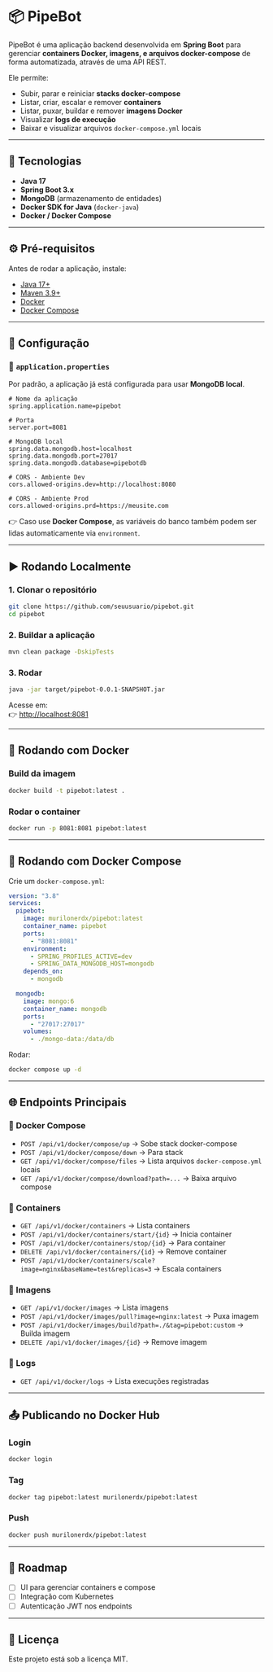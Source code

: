 # 📦 PipeBot

PipeBot é uma aplicação backend desenvolvida em **Spring Boot** para gerenciar **containers Docker, imagens, e arquivos docker-compose** de forma automatizada, através de uma API REST.

Ele permite:
- Subir, parar e reiniciar **stacks docker-compose**
- Listar, criar, escalar e remover **containers**
- Listar, puxar, buildar e remover **imagens Docker**
- Visualizar **logs de execução**
- Baixar e visualizar arquivos `docker-compose.yml` locais

---

## 🚀 Tecnologias

- **Java 17**
- **Spring Boot 3.x**
- **MongoDB** (armazenamento de entidades)
- **Docker SDK for Java** (`docker-java`)
- **Docker / Docker Compose**

---

## ⚙️ Pré-requisitos

Antes de rodar a aplicação, instale:

- [Java 17+](https://adoptium.net/)
- [Maven 3.9+](https://maven.apache.org/)
- [Docker](https://docs.docker.com/get-docker/)
- [Docker Compose](https://docs.docker.com/compose/install/)

---

## 🔧 Configuração

### 📌 `application.properties`

Por padrão, a aplicação já está configurada para usar **MongoDB local**.

```properties
# Nome da aplicação
spring.application.name=pipebot

# Porta
server.port=8081

# MongoDB local
spring.data.mongodb.host=localhost
spring.data.mongodb.port=27017
spring.data.mongodb.database=pipebotdb

# CORS - Ambiente Dev
cors.allowed-origins.dev=http://localhost:8080

# CORS - Ambiente Prod
cors.allowed-origins.prd=https://meusite.com
```

👉 Caso use **Docker Compose**, as variáveis do banco também podem ser lidas automaticamente via `environment`.

---

## ▶️ Rodando Localmente

### 1. Clonar o repositório
```bash
git clone https://github.com/seuusuario/pipebot.git
cd pipebot
```

### 2. Buildar a aplicação
```bash
mvn clean package -DskipTests
```

### 3. Rodar
```bash
java -jar target/pipebot-0.0.1-SNAPSHOT.jar
```

Acesse em:  
👉 [http://localhost:8081](http://localhost:8081)

---

## 🐳 Rodando com Docker

### Build da imagem
```bash
docker build -t pipebot:latest .
```

### Rodar o container
```bash
docker run -p 8081:8081 pipebot:latest
```

---

## 🐙 Rodando com Docker Compose

Crie um `docker-compose.yml`:

```yaml
version: "3.8"
services:
  pipebot:
    image: murilonerdx/pipebot:latest
    container_name: pipebot
    ports:
      - "8081:8081"
    environment:
      - SPRING_PROFILES_ACTIVE=dev
      - SPRING_DATA_MONGODB_HOST=mongodb
    depends_on:
      - mongodb

  mongodb:
    image: mongo:6
    container_name: mongodb
    ports:
      - "27017:27017"
    volumes:
      - ./mongo-data:/data/db
```

Rodar:
```bash
docker compose up -d
```

---

## 🌐 Endpoints Principais

### 🔹 Docker Compose
- `POST /api/v1/docker/compose/up` → Sobe stack docker-compose
- `POST /api/v1/docker/compose/down` → Para stack
- `GET /api/v1/docker/compose/files` → Lista arquivos `docker-compose.yml` locais
- `GET /api/v1/docker/compose/download?path=...` → Baixa arquivo compose

### 🔹 Containers
- `GET /api/v1/docker/containers` → Lista containers
- `POST /api/v1/docker/containers/start/{id}` → Inicia container
- `POST /api/v1/docker/containers/stop/{id}` → Para container
- `DELETE /api/v1/docker/containers/{id}` → Remove container
- `POST /api/v1/docker/containers/scale?image=nginx&baseName=test&replicas=3` → Escala containers

### 🔹 Imagens
- `GET /api/v1/docker/images` → Lista imagens
- `POST /api/v1/docker/images/pull?image=nginx:latest` → Puxa imagem
- `POST /api/v1/docker/images/build?path=./&tag=pipebot:custom` → Builda imagem
- `DELETE /api/v1/docker/images/{id}` → Remove imagem

### 🔹 Logs
- `GET /api/v1/docker/logs` → Lista execuções registradas

---

## 📤 Publicando no Docker Hub

### Login
```bash
docker login
```

### Tag
```bash
docker tag pipebot:latest murilonerdx/pipebot:latest
```

### Push
```bash
docker push murilonerdx/pipebot:latest
```

---

## 📌 Roadmap

- [ ] UI para gerenciar containers e compose
- [ ] Integração com Kubernetes
- [ ] Autenticação JWT nos endpoints

---

## 📜 Licença
Este projeto está sob a licença MIT.  